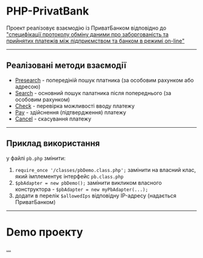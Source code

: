 # PHP-PrivatBank
Проект реалізовує взаємодію із ПриватБанком відповідно до ["специфікації протоколу обміну даними 
про заборгованість та прийнятих платежів між підприємством та банком в режимі on-line"](https://docs.google.com/document/d/1JrH84x2p4FOjm89q3xArvnEfsFXRnbIoa6qJFNq2VYw/edit?pli=1)

***

## Реалізовані методи взаємодії
+ [Presearch](https://github.com/vPolyovyj/PHP-PrivatBank/blob/master/actions/presearch.php) - попередіній пошук платника (за особовим рахунком або адресою)
+ [Search](https://github.com/vPolyovyj/PHP-PrivatBank/blob/master/actions/search.php) - основний пошук палатника після попереднього (за особовим рахунком)
+ [Check](https://github.com/vPolyovyj/PHP-PrivatBank/blob/master/actions/check.php) - перевірка можливості вводу платежу
+ [Pay](https://github.com/vPolyovyj/PHP-PrivatBank/blob/master/actions/pay.php) - здійснення (підтвердження) платежу
+ [Cancel](https://github.com/vPolyovyj/PHP-PrivatBank/blob/master/actions/cancel.php) - скасування платежу

***

## Приклад використання
у файлі `pb.php` змінити:
1. `require_once '/classes/pbDemo.class.php';` замінити на власний клас, який імплементує інтерфейс `pb.class.php`
2. `$pbAdapter = new pbDemo();` замінити викликом власного конструктора - `$pbAdapter = new myPbAdapter(...);`
3. додати в перелік `$allowedIps` відповідну IP-адресу (надається ПриватБанком)

***

# Demo проекту

[...]()
